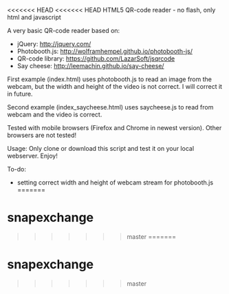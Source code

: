 <<<<<<< HEAD
<<<<<<< HEAD
HTML5 QR-code reader - no flash, only html and javascript

A very basic QR-code reader based on:

- jQuery: http://jquery.com/
- Photobooth.js: http://wolframhempel.github.io/photobooth-js/
- QR-code library: https://github.com/LazarSoft/jsqrcode
- Say cheese: http://leemachin.github.io/say-cheese/


First example (index.html) uses photobooth.js to read an image 
from the webcam, but the width and height of the video is not correct.
I will correct it in future.

Second example (index_saycheese.html) uses saycheese.js to read 
from webcam and the video is correct.


Tested with mobile browsers (Firefox and Chrome in newest version).
Other browsers are not tested!


Usage:
Only clone or download this script and test it on your local 
webserver.
Enjoy!


To-do:
- setting correct width and height of webcam stream for photobooth.js
=======
# snapexchange
>>>>>>> master
=======
# snapexchange
>>>>>>> master
